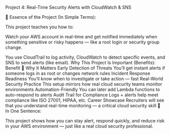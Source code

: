 Project 4: Real-Time Security Alerts with CloudWatch & SNS

🔑 Essence of the Project (In Simple Terms):

This project teaches you how to:

Watch your AWS account in real-time and get notified immediately when something sensitive or risky happens — like a root login or security group change.

You use CloudTrail to log activity, CloudWatch to detect specific events, and SNS to send alerts (like email).
Why This Project Is Important (Benefits):
Benefit
🧠 Why It Matters
Early Detection of Threats
You’ll get instant alerts if someone logs in as root or changes network rules
Incident Response Readiness
You’ll know when to investigate or take action — fast
Real-World Security Practice
This setup mirrors how real cloud security teams monitor environments
Automation-Friendly
You can later add Lambda functions to auto-respond to alerts
Audit Trail for Compliance
Logs + alerts help meet compliance like ISO 27001, HIPAA, etc.
Career Showcase
Recruiters will see that you understand real-time monitoring — a critical cloud security skill
💬 In One Sentence:

This project shows how you can stay alert, respond quickly, and reduce risk in your AWS environment — just like a real cloud security professional.
